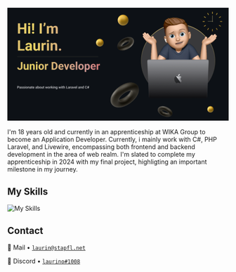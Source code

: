 ![Header](https://github.com/Laurino108/laurino108/blob/main/readme-header.png?raw=true)

I'm 18 years old and currently in an apprenticeship at WIKA Group to become an Application Developer.
Currently, i mainly work with C#, PHP Laravel, and Livewire, encompassing both frontend and backend development in the area of web realm. 
I'm slated to complete my apprenticeship in 2024 with my final project, highligting an important milestone in my journey.

## My Skills

![My Skills](https://skillicons.dev/icons?i=laravel,php,cs,javascript,photoshop,linkedin,visualstudio,vscode,discord,postman&theme=dark)

## Contact

📧 Mail • [`laurin@stapfl.net`](mailto:laurin@stapfl.net)  

💬 Discord • [`laurino#1008`](https://discord.com/users/842752885602254906) 
